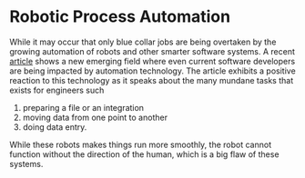 # Robotic Process Automation

While it may occur that only blue collar jobs are being overtaken by the growing automation of robots and other smarter software systems. A recent [article](https://sdtimes.com/softwaredev/rpa-handling-mundane-tasks-freeing-up-developers/) shows a new emerging field where even current software developers are being impacted by automation technology.
The article exhibits a positive reaction to this technology as it speaks about the many mundane tasks that exists for engineers such

1. preparing a file or an integration
2. moving data from one point to another
3. doing data entry.

While these robots makes things run more smoothly, the robot cannot function without the direction of the human, which is a big flaw of these systems.
